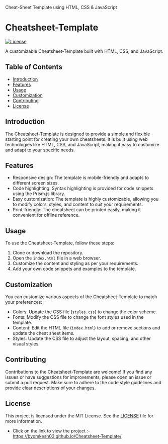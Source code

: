 
Cheat-Sheet Template using HTML, CSS &amp; JavaScript


# Cheatsheet-Template

[![License](https://img.shields.io/badge/license-MIT-blue.svg)](https://opensource.org/licenses/MIT)

A customizable Cheatsheet-Template built with HTML, CSS, and JavaScript.

## Table of Contents
- [Introduction](#introduction)
- [Features](#features)
- [Usage](#usage)
- [Customization](#customization)
- [Contributing](#contributing)
- [License](#license)

## Introduction
The Cheatsheet-Template is designed to provide a simple and flexible starting point for creating your own cheatsheets. It is built using web technologies like HTML, CSS, and JavaScript, making it easy to customize and adapt to your specific needs.

## Features
- Responsive design: The template is mobile-friendly and adapts to different screen sizes.
- Code highlighting: Syntax highlighting is provided for code snippets using the Prism.js library.
- Easy customization: The template is highly customizable, allowing you to modify colors, styles, and content to suit your requirements.
- Print-friendly: The cheatsheet can be printed easily, making it convenient for offline reference.

## Usage
To use the Cheatsheet-Template, follow these steps:

1. Clone or download the repository.
2. Open the `index.html` file in a web browser.
3. Customize the content and styling as per your requirements.
4. Add your own code snippets and examples to the template.

## Customization
You can customize various aspects of the Cheatsheet-Template to match your preferences:

- Colors: Update the CSS file (`styles.css`) to change the color scheme.
- Fonts: Modify the CSS file to change the font styles used in the template.
- Content: Edit the HTML file (`index.html`) to add or remove sections and update the cheat sheet items.
- Styles: Update the CSS file to adjust the layout, spacing, and other visual styles.

## Contributing
Contributions to the Cheatsheet-Template are welcome! If you find any issues or have suggestions for improvements, please open an issue or submit a pull request. Make sure to adhere to the code style guidelines and provide clear descriptions of your changes.

## License
This project is licensed under the MIT License. See the [LICENSE](LICENSE) file for more information.






* Click on the link to view the project :- https://byomkesh03.github.io/Cheatsheet-Template/
